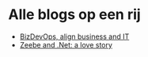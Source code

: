 # Alle blogs op een rij

* [BizDevOps, align business and IT](bizdevops/index.md)
* [Zeebe and .Net: a love story](zeebe-and-dotnet/index.md)